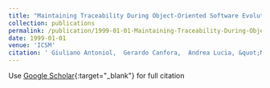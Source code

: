 ```yaml
---
title: "Maintaining Traceability During Object-Oriented Software Evolution: A Case Study"
collection: publications
permalink: /publication/1999-01-01-Maintaining-Traceability-During-Object-Oriented-Software-Evolution-A-Case-Study
date: 1999-01-01
venue: 'ICSM'
citation: ' Giuliano Antoniol,  Gerardo Canfora,  Andrea Lucia, &quot;Maintaining Traceability During Object-Oriented Software Evolution: A Case Study.&quot; ICSM, 1999.'
---
```

Use [Google Scholar](https://scholar.google.com/scholar?q=Maintaining+Traceability+During+Object+Oriented+Software+Evolution:+A+Case+Study){:target="_blank"} for full citation